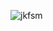 ![jkfsm](https://github.com/subpar557/VHDL_Assignment/assets/159637302/4a2b8993-2c69-4488-afd9-e2b39bbfeeeb)
